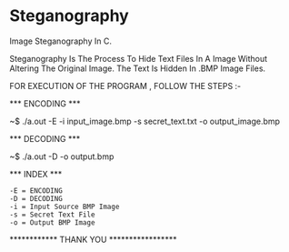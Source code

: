 # Steganography
Image Steganography In C.

Steganography Is The Process To Hide Text Files In A Image Without Altering The Original Image.
The Text Is Hidden In .BMP Image Files.

FOR EXECUTION OF THE PROGRAM , FOLLOW THE STEPS :-

*** ENCODING ***

~$ ./a.out -E -i input_image.bmp -s secret_text.txt -o output_image.bmp

*** DECODING ***

~$ ./a.out -D -o output.bmp

*** INDEX ***

	-E = ENCODING
	-D = DECODING
	-i = Input Source BMP Image
	-s = Secret Text File
	-o = Output BMP Image
  
  ************ THANK YOU *****************
